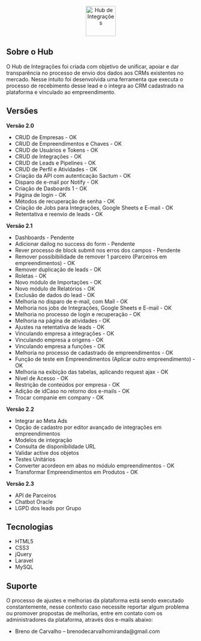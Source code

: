 <p align="center">
    <a href="https://hub.komuh.com" target="_blank">
        <img src="https://hub.komuh.com/images/logo-white.png" height="80" alt="Hub de Integrações">
    </a>
</p>

## Sobre o Hub

O Hub de Integrações foi criada com objetivo de unificar, apoiar e dar transparência no processo de envio dos dados aos CRMs existentes no mercado. Nesse intuito foi desenvolvida uma ferramenta que executa o processo de recebimento desse lead e o integra ao CRM cadastrado na plataforma e vinculado ao empreendimento.

## Versões

<strong>Versão 2.0</strong>

<ul>
    <li>CRUD de Empresas - OK</li></li>
    <li>CRUD de Empreendimentos e Chaves - OK</li></li>
    <li>CRUD de Usuários e Tokens - OK</li></li>
    <li>CRUD de Integrações - OK</li></li>
    <li>CRUD de Leads e Pipelines - OK</li></li>
    <li>CRUD de Perfil e Atividades - OK</li></li>
    <li>Criação da API com autenticação Sactum - OK</li></li>
    <li>Disparo de e-mail por Notify - OK</li></li>
    <li>Criação de Dasboards 1 - OK</li></li>
    <li>Página de login - OK</li></li>
    <li>Métodos de recuperação de senha - OK</li></li>
    <li>Criação de Jobs para Integrações, Google Sheets e E-mail - OK</li></li>
    <li>Retentativa e reenvio de leads - OK</li></li>
</ul>

<strong>Versão 2.1</strong>

<ul>
    <li>Dashboards - Pendente</li>
    <li>Adicionar dailog no success do form - Pendente</li>
    <li>Rever processo de block submit nos erros dos campos - Pendente</li>
    <li>Remover possibibilidade de remover 1 parceiro (Parceiros em empreendimentos) - OK</li>
    <li>Remover duplicação de leads - OK</li>
    <li>Roletas - OK</li>
    <li>Novo módulo de Importações - OK</li>
    <li>Novo módulo de Relatórios - OK</li>
    <li>Exclusão de dados do lead - OK</li>
    <li>Melhoria no disparo de e-mail, com Mail - OK</li>
    <li>Melhoria nos jobs de Integrações, Google Sheets e E-mail - OK</li>
    <li>Melhoria no processo de login e recuperação - OK</li>
    <li>Melhoria na página de atividades - OK</li>
    <li>Ajustes na retentativa de leads - OK</li>
    <li>Vinculando empresa a integrações - OK</li>
    <li>Vinculando empresa a origens - OK</li>
    <li>Vinculando empresa a funções - OK</li>
    <li>Melhoria no processo de cadastrado de empreendimentos - OK</li>
    <li>Função de teste em Empreendimentos (Aplicar outro empreendimento) - OK</li>
    <li>Melhoria na exibição das tabelas, aplicando request ajax - OK</li>
    <li>Nível de Acesso - OK</li>
    <li>Restrição de conteúdos por empresa - OK</li>
    <li>Adição de idCaso no retorno dos e-mails - OK</li>
    <li>Trocar companie em company - OK</li>
</ul>

<strong>Versão 2.2</strong>

<ul>
    <li>Integrar ao Meta Ads</li>
    <li>Opção de cadastro por editor avançado de integrações em empreendimentos</li>
    <li>Modelos de integração</li>
    <li>Consulta de disponibilidade URL</li>
    <li>Validar active dos objetos</li>
    <li>Testes Unitários</li>
    <li>Converter acordeon em abas no módulo empreendimentos - OK</li>
    <li>Transformar Empreendimentos em Produtos - OK</li>
</ul>

<strong>Versão 2.3</strong>

<ul>
    <li>API de Parceiros</li>
    <li>Chatbot Oracle</li>
    <li>LGPD dos leads por Grupo</li>
</ul>

## Tecnologias

-   HTML5
-   CSS3
-   jQuery
-   Laravel
-   MySQL

## Suporte

<p>O processo de ajustes e melhorias da plataforma está sendo executado constantemente, nesse contexto caso necessite reportar algum problema ou promover propostas de melhorias, entre em contato com os administradores da plataforma, através dos e-mails abaixo:</p>
<ul>
    <li>Breno de Carvalho – brenodecarvalhomiranda@gmail.com</li>
</ul>
